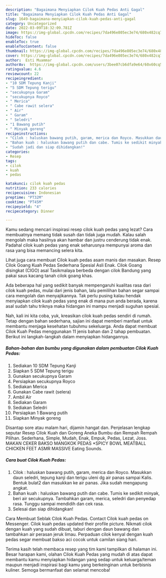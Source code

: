 ```yaml
---
description: "Bagaimana Menyiapkan Cilok Kuah Pedas Anti Gagal"
title: "Bagaimana Menyiapkan Cilok Kuah Pedas Anti Gagal"
slug: 1649-bagaimana-menyiapkan-cilok-kuah-pedas-anti-gagal
category: Uncategorized
date: 2022-03-09T18:32:09.781Z
image: https://img-global.cpcdn.com/recipes/7da496e805ec3e74/680x482cq70/cilok-kuah-pedas-foto-resep-utama.jpg
hideToc: false
enableToc: true
enableTocContent: false
thumbnail: https://img-global.cpcdn.com/recipes/7da496e805ec3e74/680x482cq70/cilok-kuah-pedas-foto-resep-utama.jpg
cover: https://img-global.cpcdn.com/recipes/7da496e805ec3e74/680x482cq70/cilok-kuah-pedas-foto-resep-utama.jpg
author:  Esti Muammar
authorAv:  https://img-global.cpcdn.com/users/3bee07cb6dfa9e64/60x60cq50/avatar.jpg
ratingvalue: 4.6
reviewcount: 22
recipeingredient:
- "10 SDM Tepung Kanji"
- "5 SDM Tepung terigu"
- "secukupnya Garam"
- "secukupnya Royco"
- " Merica"
- " Cabe rawit selera"
- " Air"
- " Garam"
- " Seledri"
- "1 Bawang putih"
- " Minyak goreng"
recipeinstructions:
- "Cilok : haluskan bawang putih, garam, merica dan Royco. Masukkan daun seledri, tepung kanji dan terigu uleni dg air panas sampai Kalis. Bentuk bulat2 dan masukkan ke air panas. Jika sudah mengapung angkat."
- "Bahan kuah : haluskan bawang putih dan cabe. Tumis ke sedikit minyak, beri air secukupnya. Tambahkan garam, merica, seledri dan penyedap rasa. Tunggu sampai mendidih dan cek rasa."
- "Sudah jadi dan siap dihidangkan!"
categories:
- Resep
tags:
- cilok
- kuah
- pedas

katakunci: cilok kuah pedas 
nutrition: 233 calories
recipecuisine: Indonesian
preptime: "PT32M"
cooktime: "PT45M"
recipeyield: "4"
recipecategory: Dinner

---
```



Kamu sedang mencari inspirasi resep cilok kuah pedas yang lezat? Cara membuatnya memang tidak susah dan tidak juga mudah. Kalau salah mengolah maka hasilnya akan hambar dan justru cenderung tidak enak. Padahal cilok kuah pedas yang enak seharusnya mempunyai aroma dan rasa yang bisa memancing selera kita.


Lihat juga cara membuat Cilok kuah pedas asam manis dan masakan. Resep Cilok Goang Kuah Pedas Sederhana Spesial Asli Enak. Cilok Goang disingkat (CIGO) asal Tasikmalaya berbeda dengan cilok Bandung yang pakai saus kacang tanah cilok goang khas.

Ada beberapa hal yang sedikit banyak mempengaruhi kualitas rasa dari cilok kuah pedas, mulai dari jenis bahan, lalu pemilihan bahan segar sampai cara mengolah dan menyajikannya. Tak perlu pusing kalau hendak menyiapkan cilok kuah pedas yang enak di mana pun anda berada, karena asal sudah tahu triknya maka hidangan ini mampu menjadi suguhan spesial.


Nah, kali ini kita coba, yuk, kreasikan cilok kuah pedas sendiri di rumah. Tetap dengan bahan sederhana, sajian ini dapat memberi manfaat untuk membantu menjaga kesehatan tubuhmu sekeluarga. Anda dapat membuat Cilok Kuah Pedas menggunakan 11 jenis bahan dan 2 tahap pembuatan. Berikut ini langkah-langkah dalam menyiapkan hidangannya.

<!--inarticleads1-->

##### Bahan-bahan dan bumbu yang digunakan dalam pembuatan Cilok Kuah Pedas:

1. Sediakan 10 SDM Tepung Kanji
1. Siapkan 5 SDM Tepung terigu
1. Gunakan secukupnya Garam
1. Persiapkan secukupnya Royco
1. Sediakan  Merica
1. Gunakan  Cabe rawit (selera)
1. Ambil  Air
1. Sediakan  Garam
1. Sediakan  Seledri
1. Persiapkan 1 Bawang putih
1. Siapkan  Minyak goreng


Disantap sore atau malam hari, dijamin hangat dan. Penjelasan lengkap seputar Resep Cilok Kuah dan Goreng Aneka Bumbu dan Rempah Rempah Pilihan. Sederhana, Simple, Mudah, Enak, Empuk, Pedas, Lezat, Joss. MAKAN CEKER BAKSO MANGKOK PEDAS *SPICY BOWL MEATBALL CHICKEN FEET ASMR MASSIVE Eating Sounds. 

<!--inarticleads2-->

##### Cara buat Cilok Kuah Pedas:

1. Cilok : haluskan bawang putih, garam, merica dan Royco. Masukkan daun seledri, tepung kanji dan terigu uleni dg air panas sampai Kalis. Bentuk bulat2 dan masukkan ke air panas. Jika sudah mengapung angkat.
1. Bahan kuah : haluskan bawang putih dan cabe. Tumis ke sedikit minyak, beri air secukupnya. Tambahkan garam, merica, seledri dan penyedap rasa. Tunggu sampai mendidih dan cek rasa.
1. Selesai dan siap dihidangkan!

Cara Membuat Seblak Cilok Kuah Pedas. Contact Cilok kuah pedas on Messenger. Cilok kuah pedas updated their profile picture. Nikmati cilok dengan kuah yang sudah dibuat, taburi dengan daun bawang dan tambahkan air perasan jeruk limau. Perpaduan cilok kenyal dengan kuah pedas segar membuat bakso aci cocok untuk camilan siang hari. 

Terima kasih telah membaca resep yang tim kami tampilkan di halaman ini. Besar harapan kami, olahan Cilok Kuah Pedas yang mudah di atas dapat membantu kamu menyiapkan hidangan yang sedap untuk keluarga/teman maupun menjadi inspirasi bagi kamu yang berkeinginan untuk berbisnis kuliner. Semoga bermanfaat dan selamat mencoba!
